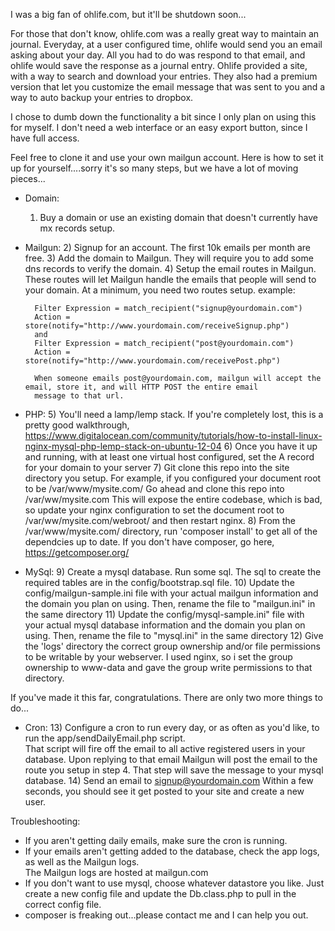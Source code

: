 I was a big fan of ohlife.com, but it'll be shutdown soon...

For those that don't know, ohlife.com was a really great way to maintain an journal.  Everyday, at a user configured time, ohlife would
send you an email asking about your day. All you had to do was respond to that email, and ohlife would save the response as a journal entry.
Ohlife provided a site, with a way to search and download your entries.  They also had a premium version that let you customize the 
email message that was sent to you and a way to auto backup your entries to dropbox.

I chose to dumb down the functionality a bit since I only plan on using this for myself.  I don't need a web interface or an easy export button,
since I have full access.

Feel free to clone it and use your own mailgun account.  Here is how to set it up for yourself....sorry it's so many steps, 
but we have a lot of moving pieces...

- Domain:
    1) Buy a domain or use an existing domain that doesn't currently have mx records setup.
- Mailgun:
    2) Signup for an account.  The first 10k emails per month are free.
    3) Add the domain to Mailgun.  They will require you to add some dns records to verify the domain.
    4) Setup the email routes in Mailgun.  These routes will let Mailgun handle the emails that people will send to your domain.
        At a minimum, you need two routes setup.  example:

        Filter Expression = match_recipient("signup@yourdomain.com")  
        Action = store(notify="http://www.yourdomain.com/receiveSignup.php")
        and
        Filter Expression = match_recipient("post@yourdomain.com")    
        Action = store(notify="http://www.yourdomain.com/receivePost.php")

        When someone emails post@yourdomain.com, mailgun will accept the email, store it, and will HTTP POST the entire email 
        message to that url.
- PHP:
    5) You'll need a lamp/lemp stack.  If you're completely lost, this is a pretty good walkthrough, https://www.digitalocean.com/community/tutorials/how-to-install-linux-nginx-mysql-php-lemp-stack-on-ubuntu-12-04
    6) Once you have it up and running, with at least one virtual host configured, set the A record for your domain to your server
    7) Git clone this repo into the site directory you setup.
        For example, if you configured your document root to be /var/www/mysite.com/
        Go ahead and clone this repo into /var/ww/mysite.com  This will expose the entire codebase, which is bad, so update
        your nginx configuration to set the document root to /var/ww/mysite.com/webroot/ and then restart nginx.
    8) From the /var/www/mysite.com/ directory, run 'composer install' to get all of the dependcies up to date.  If you don't have composer, 
        go here, https://getcomposer.org/
- MySql:
    9) Create a mysql database. Run some sql.  The sql to create the required tables are in the config/bootstrap.sql file.
    10) Update the config/mailgun-sample.ini file with your actual mailgun information and the domain you plan on using.
        Then, rename the file to "mailgun.ini" in the same directory
    11) Update the config/mysql-sample.ini" file with your actual mysql database information and the domain you plan on using.
        Then, rename the file to "mysql.ini" in the same directory
    12) Give the 'logs' directory the correct group ownership and/or file permissions to be writable by your webserver.
        I used nginx, so i set the group ownership to www-data and gave the group write permissions to that directory.

If you've made it this far, congratulations. There are only two more things to do...
- Cron:
    13) Configure a cron to run every day, or as often as you'd like, to run the app/sendDailyEmail.php script.  
        That script will fire off the email to all active registered users in your database.  Upon replying to that email
        Mailgun will post the email to the route you setup in step 4.  That step will save the message to your mysql database.
    14) Send an email to signup@yourdomain.com
        Within a few seconds, you should see it get posted to your site and create a new user.


Troubleshooting:
- If you aren't getting daily emails, make sure the cron is running.
- If your emails aren't getting added to the database, check the app logs, as well as the Mailgun logs.  
    The Mailgun logs are hosted at mailgun.com
- If you don't want to use mysql, choose whatever datastore you like.  Just create a new config file
    and update the Db.class.php to pull in the correct config file. 
- composer is freaking out...please contact me and I can help you out.
